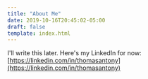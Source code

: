 ```yaml
---
title: "About Me"
date: 2019-10-16T20:45:02-05:00
draft: false
template: index.html
---
```


I'll write this later. Here's my LinkedIn for now: [https://linkedin.com/in/thomasantony](https://linkedin.com/in/thomasantony)
